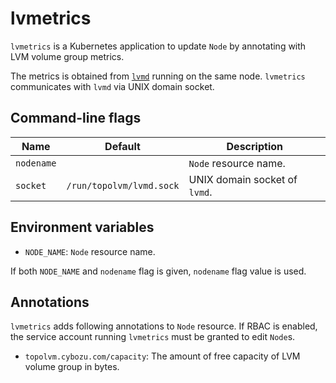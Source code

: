 lvmetrics
=========

`lvmetrics` is a Kubernetes application to update `Node` by annotating
with LVM volume group metrics.

The metrics is obtained from [`lvmd`](./lvmd.md) running on the same node.
`lvmetrics` communicates with `lvmd` via UNIX domain socket.

Command-line flags
-----------------

| Name       | Default                  | Description                   |
| ---------- | ------------------------ | ----------------------------- |
| `nodename` |                          | `Node` resource name.         |
| `socket`   | `/run/topolvm/lvmd.sock` | UNIX domain socket of `lvmd`. |

Environment variables
--------------------

- `NODE_NAME`: `Node` resource name.

If both `NODE_NAME` and `nodename` flag is given, `nodename` flag value is used.

Annotations
-----------

`lvmetrics` adds following annotations to `Node` resource.
If RBAC is enabled, the service account running `lvmetrics` must be granted to edit `Node`s.

- `topolvm.cybozu.com/capacity`: The amount of free capacity of LVM volume group in bytes.
